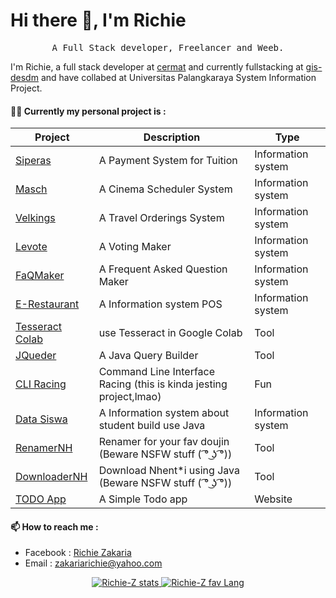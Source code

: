 
# Hi there 👋, I'm Richie
<p align="center">
    <samp>A Full Stack developer, Freelancer and Weeb.</samp>
</p>

I'm Richie, a full stack developer at [cermat](https://cerdasmediatama.com) and currently fullstacking at [gis-desdm](https://gis-desdm.kalteng.tech/) and have collabed at Universitas Palangkaraya System Information Project.

#### 👨‍💻 Currently my personal project is :

|Project|Description| Type | 
|--|--|--|
|[Siperas](https://github.com/Richie-Z?tab=repositories&q=siperas) |A Payment System for Tuition|Information system
|[Masch](https://github.com/Richie-Z?tab=repositories&q=masch)|A Cinema Scheduler System|Information system
|[Velkings](https://github.com/Richie-Z?tab=repositories&q=velkings)|A Travel Orderings System|Information system
|[Levote](https://github.com/Richie-Z?tab=repositories&q=levote)|A Voting Maker|Information system
|[FaQMaker](https://github.com/Richie-Z?tab=repositories&q=faq)|A Frequent Asked Question Maker|Information system
|[E-Restaurant](https://github.com/Richie-Z/E-Restaurant)|A Information system POS|Information system
|[Tesseract Colab](https://github.com/Richie-Z/tessearctCOLAB) |use Tesseract in Google Colab| Tool
|[JQueder](https://github.com/Richie-Z/Jquder) |A Java Query Builder| Tool
|[CLI Racing](https://github.com/Richie-Z/cli-racing)|Command Line Interface Racing (this is kinda jesting project,lmao)| Fun
|[Data Siswa](https://github.com/Richie-Z/data-siswa)| A Information system about student build use Java|Information system
|[RenamerNH](https://github.com/Richie-Z/renamer-nhent)|Renamer for your fav doujin (Beware NSFW stuff ( ͡° ͜ʖ ͡°)) | Tool
|[DownloaderNH](https://github.com/Richie-Z/DownloaderNH-Java)| Download Nhent*i using Java (Beware NSFW stuff ( ͡° ͜ʖ ͡°)) | Tool
|[TODO App](https://github.com/Richie-Z/todo-app)| A Simple Todo app  | Website


#### 📫 How to reach me :

 - Facebook : [Richie Zakaria](https://web.facebook.com/richie.zakaria.1/)
 - Email : [zakariarichie@yahoo.com](mailto:zakariarichie@yahoo.com)

<p align="center">
    <a href="https://github.com/richie-z">
        <img alt="Richie-Z stats" src="https://github-readme-stats.vercel.app/api?username=Richie-Z&count_private=true&show_icons=true&hide_title=true&include_all_commits=true">
          <img alt="Richie-Z fav Lang" src="https://github-readme-stats.vercel.app/api/top-langs/?username=Richie-Z&show_icons=true&count_private=true">
    </a>
</p>

<!--
**Richie-Z/Richie-Z** is a ✨ _special_ ✨ repository because its `README.md` (this file) appears on your GitHub profile.

Here are some ideas to get you started:

- 🔭 I’m currently working on
- 🌱 I’m currently learning ...
- 👯 I’m looking to collaborate on ...
- 🤔 I’m looking for help with ...
- 💬 Ask me about ...
- 📫 How to reach me: ...
- 😄 Pronouns: ...
- ⚡ Fun fact: ...
<img src="https://github-readme-stats.vercel.app/api/top-langs/?username=Richie-Z&show_icons=true&theme=vue">
-->
